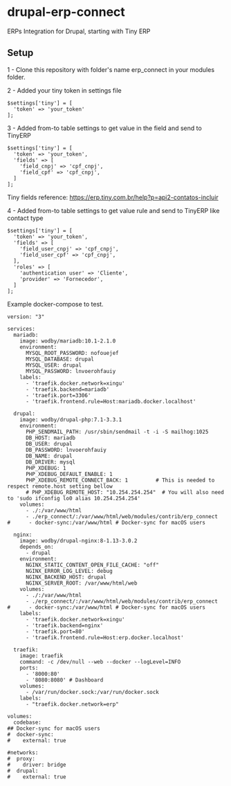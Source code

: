 # drupal-erp-connect
ERPs Integration for Drupal, starting with Tiny ERP

## Setup
1 - Clone this repository with folder's name erp_connect in your modules folder.

2 - Added your tiny token in settings file
```
$settings['tiny'] = [
  'token' => 'your_token'
];
```

3 - Added from-to table settings to get value in the field and send to TinyERP
```
$settings['tiny'] = [
  'token' => 'your_token',
  'fields' => [
    'field_cnpj' => 'cpf_cnpj',
    'field_cpf' => 'cpf_cnpj',
  ]
];
```
Tiny fields reference: https://erp.tiny.com.br/help?p=api2-contatos-incluir

4 - Added from-to table settings to get value rule and send to TinyERP like contact type
```
$settings['tiny'] = [
  'token' => 'your_token',
  'fields' => [
    'field_user_cnpj' => 'cpf_cnpj',
    'field_user_cpf' => 'cpf_cnpj',
  ],
  'roles' => [
    'authentication user' => 'Cliente',
    'provider' => 'Fornecedor',
  ]
];
```

Example docker-compose to test.

```docker-compose
version: "3"

services:
  mariadb:
    image: wodby/mariadb:10.1-2.1.0
    environment:
      MYSQL_ROOT_PASSWORD: nofouejef
      MYSQL_DATABASE: drupal
      MYSQL_USER: drupal
      MYSQL_PASSWORD: lnvoerohfauiy
    labels:
      - 'traefik.docker.network=xingu'
      - 'traefik.backend=mariadb'
      - 'traefik.port=3306'
      - 'traefik.frontend.rule=Host:mariadb.docker.localhost'

  drupal:
    image: wodby/drupal-php:7.1-3.3.1
    environment:
      PHP_SENDMAIL_PATH: /usr/sbin/sendmail -t -i -S mailhog:1025
      DB_HOST: mariadb
      DB_USER: drupal
      DB_PASSWORD: lnvoerohfauiy
      DB_NAME: drupal
      DB_DRIVER: mysql
      PHP_XDEBUG: 1
      PHP_XDEBUG_DEFAULT_ENABLE: 1
      PHP_XDEBUG_REMOTE_CONNECT_BACK: 1         # This is needed to respect remote.host setting bellow
      # PHP_XDEBUG_REMOTE_HOST: "10.254.254.254"  # You will also need to 'sudo ifconfig lo0 alias 10.254.254.254'
    volumes:
      - ./:/var/www/html
      - ./erp_connect/:/var/www/html/web/modules/contrib/erp_connect
#      - docker-sync:/var/www/html # Docker-sync for macOS users

  nginx:
    image: wodby/drupal-nginx:8-1.13-3.0.2
    depends_on:
      - drupal
    environment:
      NGINX_STATIC_CONTENT_OPEN_FILE_CACHE: "off"
      NGINX_ERROR_LOG_LEVEL: debug
      NGINX_BACKEND_HOST: drupal
      NGINX_SERVER_ROOT: /var/www/html/web
    volumes:
      - ./:/var/www/html
      - ./erp_connect/:/var/www/html/web/modules/contrib/erp_connect
#      - docker-sync:/var/www/html # Docker-sync for macOS users
    labels:
      - 'traefik.docker.network=xingu'
      - 'traefik.backend=nginx'
      - 'traefik.port=80'
      - 'traefik.frontend.rule=Host:erp.docker.localhost'

  traefik:
    image: traefik
    command: -c /dev/null --web --docker --logLevel=INFO
    ports:
      - '8000:80'
      - '8080:8080' # Dashboard
    volumes:
      - /var/run/docker.sock:/var/run/docker.sock
    labels:
      - "traefik.docker.network=erp"

volumes:
  codebase:
## Docker-sync for macOS users
#  docker-sync:
#    external: true

#networks:
#  proxy:
#    driver: bridge
#  drupal:
#    external: true
```